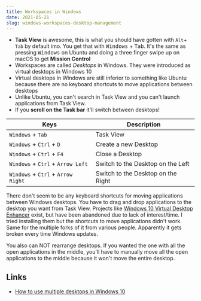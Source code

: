 ```yaml
---
title: Workspaces in Windows
date: 2021-05-21
slug: windows-workspaces-desktop-management
---
```


- **Task View** is awesome, this is what you should have gotten with `Alt`+ `Tab` by default imo. You get that with <kbd>Windows</kbd> + <kbd>Tab</kbd>. It's the same as pressing <kbd>Windows</kbd> on Ubuntu and doing a three finger swipe up on macOS to get **Mission Control**
- Workspaces are called _Desktops_ in Windows. They were introduced as virtual desktops in Windows 10
- Virtual desktops in Windows are still inferior to something like Ubuntu because there are no keyboard shortcuts to move applications between desktops
- Unlike Ubuntu, you can't search in Task View and you can't launch applications from Task View.
- If you **scroll on the Task bar** it'll switch between desktops!

| Keys                               | Description                        |
| ---------------------------------- | ---------------------------------- |
| `Windows` + `Tab`                  | Task View                          |
| `Windows` + `Ctrl` + `D`           | Create a new Desktop               |
| `Windows` + `Ctrl` + `F4`          | Close a Desktop                    |
| `Windows` + `Ctrl` + `Arrow Left`  | Switch to the Desktop on the Left  |
| `Windows` + `Ctrl` + `Arrow Right` | Switch to the Desktop on the Right |

There don't seem to be any keyboard shortcuts for moving applications between Windows desktops. You have to drag and drop applications to the desktop you want from Task View. Projects like [Windows 10 Virtual Desktop Enhancer](https://github.com/sdias/win-10-virtual-desktop-enhancer) exist, but have been abandoned due to lack of interest/time. I tried installing them but the shortcuts to move applications didn't work. Same for the multiple forks of it from various people. Apparently it gets broken every time Windows updates.

You also can NOT rearrange desktops. If you wanted the one with all the open applications in the middle, you'll have to manually move all the open applications to the middle because it won't move the entire desktop.

## Links

- [How to use multiple desktops in Windows 10](https://www.cnet.com/how-to/how-to-use-multiple-desktops-in-windows-10/)
